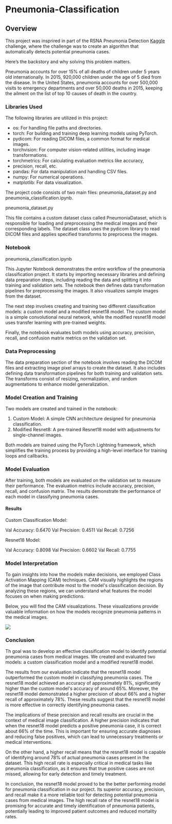 # Pneumonia-Classification

## Overview

This project was insprired in part of the RSNA Pneumonia Detection [Kaggle](https://www.kaggle.com/competitions/rsna-pneumonia-detection-challenge/overview) challenge, where the challenge was to create an algorithm that automatically detects potential pneumonia cases.

Here’s the backstory and why solving this problem matters.

Pneumonia accounts for over 15% of all deaths of children under 5 years old internationally. In 2015, 920,000 children under the age of 5 died from the disease. In the United States, pneumonia accounts for over 500,000 visits to emergency departments and over 50,000 deaths in 2015, keeping the ailment on the list of top 10 causes of death in the country.

### Libraries Used

The following libraries are utilized in this project:

* os: For handling file paths and directories.
* torch: For building and training deep learning models using PyTorch.
* pydicom: For reading DICOM files, a common format for medical images.
* torchvision: For computer vision-related utilities, including image transformations.
* torchmetrics: For calculating evaluation metrics like accuracy, 
* precision, recall, etc.
* pandas: For data manipulation and handling CSV files.
* numpy: For numerical operations.
* matplotlib: For data visualization.

The project code consists of two main files: pneumonia_dataset.py and pneumonia_classification.ipynb.

pneumonia_dataset.py

This file contains a custom dataset class called PneumoniaDataset, which is responsible for loading and preprocessing the medical images and their corresponding labels. The dataset class uses the pydicom library to read DICOM files and applies specified transforms to preprocess the images.

### Notebook

pneumonia_classification.ipynb

This Jupyter Notebook demonstrates the entire workflow of the pneumonia classification project. It starts by importing necessary libraries and defining data preparation steps, including reading the data and splitting it into training and validation sets. The notebook then defines data transformation pipelines for preprocessing the images. It also visualizes sample images from the dataset.

The next step involves creating and training two different classification models: a custom model and a modified resnet18 model. The custom model is a simple convolutional neural network, while the modified resnet18 model uses transfer learning with pre-trained weights.

Finally, the notebook evaluates both models using accuracy, precision, recall, and confusion matrix metrics on the validation set.

### Data Preprocessing

The data preparation section of the notebook involves reading the DICOM files and extracting image pixel arrays to create the dataset. It also includes defining data transformation pipelines for both training and validation sets. The transforms consist of resizing, normalization, and random augmentations to enhance model generalization.

### Model Creation and Training

Two models are created and trained in the notebook:

1. Custom Model: A simple CNN architecture designed for pneumonia classification.
2. Modified Resnet8: A pre-trained Resnet18 model with adjustments for single-channel images.

Both models are trained using the PyTorch Lightning framework, which simplifies the training process by providing a high-level interface for training loops and callbacks.

### Model Evaluation

After training, both models are evaluated on the validation set to measure their performance. The evaluation metrics include accuracy, precision, recall, and confusion matrix. The results demonstrate the performance of each model in classifying pneumonia cases.

#### Results

Custom Classification Model:

Val Accuracy: 0.6470
Val Precision: 0.4511
Val Recall: 0.7256

Resnet18 Model:

Val Accuracy: 0.8098
Val Precision: 0.6602
Val Recall: 0.7755


### Model Interpretation

To gain insights into how the models make decisions, we employed Class Activation Mapping (CAM) techniques. CAM visually highlights the regions of the image that contribute most to the model's classification decision. By analyzing these regions, we can understand what features the model focuses on when making predictions.

Below, you will find the CAM visualizations. These visualizations provide valuable information on how the models recognize pneumonia patterns in the medical images.

![](Images/CAM.png)

### Conclusion

Th goal was to develop an effective classification model to identify potential pneumonia cases from medical images. We created and evaluated two models: a custom classification model and a modified resnet18 model.

The results from our evaluation indicate that the resnet18 model outperformed the custom model in classifying pneumonia cases. The resnet18 model achieved an accuracy of approximately 81%, significantly higher than the custom model's accuracy of around 65%. Moreover, the resnet18 model demonstrated a higher precision of about 66% and a higher recall of approximately 78%. These results suggest that the resnet18 model is more effective in correctly identifying pneumonia cases.

The implications of these precision and recall results are crucial in the context of medical image classification. A higher precision indicates that when the resnet18 model predicts a positive pneumonia case, it is correct about 66% of the time. This is important for ensuring accurate diagnoses and reducing false positives, which can lead to unnecessary treatments or medical interventions.

On the other hand, a higher recall means that the resnet18 model is capable of identifying around 78% of actual pneumonia cases present in the dataset. This high recall rate is especially critical in medical tasks like pneumonia classification, as it ensures that true positive cases are not missed, allowing for early detection and timely treatment.

In conclusion, the resnet18 model proved to be the better performing model for pneumonia classification in our project. Its superior accuracy, precision, and recall make it a more reliable tool for detecting potential pneumonia cases from medical images. The high recall rate of the resnet18 model is promising for accurate and timely identification of pneumonia patients, potentially leading to improved patient outcomes and reduced mortality rates.